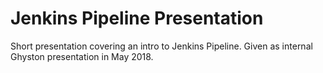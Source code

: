 # Jenkins Pipeline Presentation

Short presentation covering an intro to Jenkins Pipeline. Given as internal Ghyston presentation in May 2018.